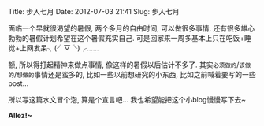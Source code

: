 Title: 步入七月
Date: 2012-07-03 21:41
Slug: 步入七月

面临一个早就很渴望的暑假, 两个多月的自由时间, 可以做很多事情, 还有很多雄心勃勃的暑假计划希望在这个暑假充实自己. 可是回家来一周多基本上只在吃饭+睡觉+上网发呆╮(╯▽╰)╭......

额, 所以得打起精神来做点事情, 像这样的暑假以后估计不多了. 其实`必须做的`/`该做的`/`想做的`事情还是蛮多的, 比如一些以前想研究的小东西, 比如之前喊着要写的一些post...

所以写这篇水文冒个泡, 算是个宣言吧... 我也希望能把这个小blog慢慢写下去~

**Allez!~**